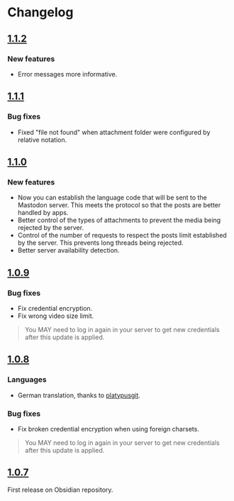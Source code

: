 # Changelog

## [1.1.2](https://github.com/elpamplina/mastodon-threading/compare/1.1.1...1.1.2)

### New features

* Error messages more informative.

## [1.1.1](https://github.com/elpamplina/mastodon-threading/compare/1.1.0...1.1.1)

### Bug fixes

* Fixed "file not found" when attachment folder were configured by relative notation.

## [1.1.0](https://github.com/elpamplina/mastodon-threading/compare/1.0.9...1.1.0)

### New features

* Now you can establish the language code that will be sent to the Mastodon server. This meets the protocol so that the posts are better handled by apps.
* Better control of the types of attachments to prevent the media being rejected by the server.
* Control of the number of requests to respect the posts limit established by the server. This prevents long threads being rejected.
* Better server availability detection.

## [1.0.9](https://github.com/elpamplina/mastodon-threading/compare/1.0.8...1.0.9)

### Bug fixes

* Fix credential encryption.
* Fix wrong video size limit.

> You MAY need to log in again in your server to get new credentials after this update is applied.

## [1.0.8](https://github.com/elpamplina/mastodon-threading/compare/1.0.7...1.0.8)

### Languages

* German translation, thanks to [platypusgit](https://github.com/platypusgit).

### Bug fixes

* Fix broken credential encryption when using foreign charsets.

> You MAY need to log in again in your server to get new credentials after this update is applied.

## [1.0.7](https://github.com/elpamplina/mastodon-threading/releases/tag/1.0.7)

First release on Obsidian repository.
